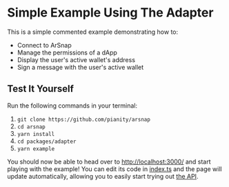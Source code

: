 # Simple Example Using The Adapter

This is a simple commented example demonstrating how to:

- Connect to ArSnap
- Manage the permissions of a dApp
- Display the user's active wallet's address
- Sign a message with the user's active wallet

## Test It Yourself

Run the following commands in your terminal:

1. `git clone https://github.com/pianity/arsnap`
2. `cd arsnap`
3. `yarn install`
4. `cd packages/adapter`
5. `yarn example`

You should now be able to head over to <http://localhost:3000/> and start playing with the example!
You can edit its code in [index.ts](/packages/adapter/example/index.ts) and the page will update
automatically, allowing you to easily start trying out [the
API](/packages/adapter/docs/modules.md).
